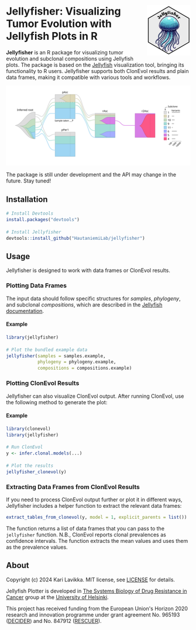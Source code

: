 # <img src="man/figures/logo.webp" alt="Jellyfisher hexagon" align="right" height="138" style="margin-left: 0.5em" /> Jellyfisher: Visualizing Tumor Evolution with Jellyfish Plots in R

**Jellyfisher** is an R package for visualizing tumor evolution and subclonal
compositions using Jellyfish plots. The package is based on the
[Jellyfish](https://github.com/HautaniemiLab/jellyfish) visualization tool,
bringing its functionality to R users. Jellyfisher supports both ClonEvol
results and plain data frames, making it compatible with various tools and
workflows.

![Jellyfisher Example](https://raw.githubusercontent.com/HautaniemiLab/jellyfish/refs/heads/main/docs/example.svg)

The package is still under development and the API may change in the future.
Stay tuned!

## Installation

```R
# Install Devtools
install.packages("devtools")

# Install Jellyfisher
devtools::install_github("HautaniemiLab/jellyfisher")
```

## Usage

Jellyfisher is designed to work with data frames or ClonEvol results.

### Plotting Data Frames

The input data should follow specific structures for _samples_, _phylogeny_, and
subclonal _compositions_, which are described in the [Jellyfish
documentation](https://github.com/HautaniemiLab/jellyfish?tab=readme-ov-file#input-data).

#### Example

```R
library(jellyfisher)

# Plot the bundled example data
jellyfisher(samples = samples.example,
            phylogeny = phylogeny.example,
            compositions = compositions.example)
```

### Plotting ClonEvol Results

Jellyfisher can also visualize ClonEvol output. After running ClonEvol, use the
following method to generate the plot:

#### Example

```R
library(clonevol)
library(jellyfisher)

# Run ClonEvol
y <- infer.clonal.models(...)

# Plot the results
jellyfisher_clonevol(y)
```

### Extracting Data Frames from ClonEvol Results

If you need to process ClonEvol output further or plot it in different ways,
Jellyfisher includes a helper function to extract the relevant data frames:

```R
extract_tables_from_clonevol(y, model = 1, explicit_parents = list())
```

The function returns a list of data frames that you can pass to the
`jellyfisher` function. N.B., ClonEvol reports clonal prevalences as confidence
intervals. The function extracts the mean values and uses them as the prevalence
values.

## About

Copyright (c) 2024 Kari Lavikka. MIT license, see [LICENSE](LICENSE) for details.

Jellyfish Plotter is developed in [The Systems Biology of Drug Resistance in
Cancer](https://www.helsinki.fi/en/researchgroups/systems-biology-of-drug-resistance-in-cancer)
group at the [University of Helsinki](https://www.helsinki.fi/en).

This project has received funding from the European Union's Horizon 2020
research and innovation programme under grant agreement No. 965193
([DECIDER](https://www.deciderproject.eu/)) and No. 847912
([RESCUER](https://www.rescuer.uio.no/)).
